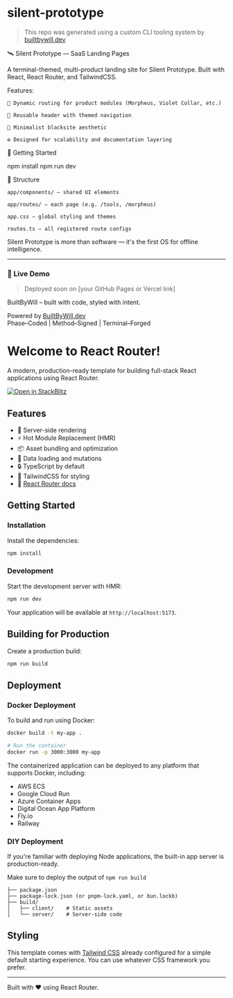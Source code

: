 # silent-prototype

> This repo was generated using a custom CLI tooling system by [builtbywill.dev](https://builtbywill.dev)

🛰️ Silent Prototype — SaaS Landing Pages

A terminal-themed, multi-product landing site for Silent Prototype.
Built with React, React Router, and TailwindCSS.

Features:

    🔀 Dynamic routing for product modules (Morpheus, Violet Collar, etc.)

    🎨 Reusable header with themed navigation

    🧠 Minimalist blacksite aesthetic

    ⚙️ Designed for scalability and documentation layering


🚀 Getting Started

npm install
npm run dev


📁 Structure

    app/components/ – shared UI elements

    app/routes/ – each page (e.g. /tools, /morpheus)

    app.css – global styling and themes

    routes.ts – all registered route configs

Silent Prototype is more than software —
it's the first OS for offline intelligence.

---

### 🧪 Live Demo
> Deployed soon on [your GitHub Pages or Vercel link]

BuiltByWill – built with code, styled with intent.



Powered by [BuiltByWill.dev](https://builtbywill.dev)  
Phase–Coded | Method–Signed | Terminal–Forged





# Welcome to React Router!

A modern, production-ready template for building full-stack React applications using React Router.

[![Open in StackBlitz](https://developer.stackblitz.com/img/open_in_stackblitz.svg)](https://stackblitz.com/github/remix-run/react-router-templates/tree/main/default)

## Features

- 🚀 Server-side rendering
- ⚡️ Hot Module Replacement (HMR)
- 📦 Asset bundling and optimization
- 🔄 Data loading and mutations
- 🔒 TypeScript by default
- 🎉 TailwindCSS for styling
- 📖 [React Router docs](https://reactrouter.com/)

## Getting Started

### Installation

Install the dependencies:

```bash
npm install
```

### Development

Start the development server with HMR:

```bash
npm run dev
```

Your application will be available at `http://localhost:5173`.

## Building for Production

Create a production build:

```bash
npm run build
```

## Deployment

### Docker Deployment

To build and run using Docker:

```bash
docker build -t my-app .

# Run the container
docker run -p 3000:3000 my-app
```

The containerized application can be deployed to any platform that supports Docker, including:

- AWS ECS
- Google Cloud Run
- Azure Container Apps
- Digital Ocean App Platform
- Fly.io
- Railway

### DIY Deployment

If you're familiar with deploying Node applications, the built-in app server is production-ready.

Make sure to deploy the output of `npm run build`

```
├── package.json
├── package-lock.json (or pnpm-lock.yaml, or bun.lockb)
├── build/
│   ├── client/    # Static assets
│   └── server/    # Server-side code
```

## Styling

This template comes with [Tailwind CSS](https://tailwindcss.com/) already configured for a simple default starting experience. You can use whatever CSS framework you prefer.

---

Built with ❤️ using React Router.
